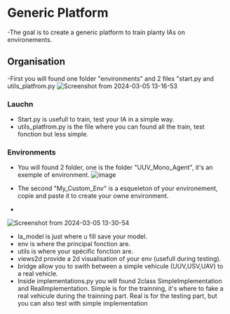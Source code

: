 
# Generic Platform
-The goal is to create a generic platform to train planty IAs on environements.

## Organisation
-First you will found one folder "environments" and 2 files "start.py and utils_platfrom.py
![Screenshot from 2024-03-05 13-16-53](https://github.com/ELTGR/generic_platform/assets/122261448/50d39fbc-71fc-4645-af29-9f51f916a1c8)

### Lauchn
- Start.py is usefull to train, test your IA in a simple way.
- utils_platfrom.py is the file where you can found all the train, test fonction but less simple.
### Environments
- You will found 2 folder, one is the folder "UUV_Mono_Agent", it's an exemple of environment.
![image](https://github.com/ELTGR/generic_platform/assets/122261448/492a543b-f581-4563-b643-62b21f8b270e)

- The second "My_Custom_Env" is a esqueleton of your environement, copie and paste it to create your owne environment.
- 
![Screenshot from 2024-03-05 13-30-54](https://github.com/ELTGR/generic_platform/assets/122261448/3a438b89-a1ef-470f-8e8b-a158e8c8fa72)


- Ia_model  is just where u fill save your model.
- env is where the principal fonction are.
- utils is where your spécific fonction are.
- views2d provide a 2d visualisation of your env (usefull during testing).
- bridge allow you to swith between a simple vehicule (UUV,USV,UAV) to a real vehicle.
- Inside implementations.py you will found 2class SimpleImplementation and RealImplementation. Simple is for the trainning, it's where to fake a real vehicule during the trainning part. Real is for the testing part, but you can also test with simple implementation

